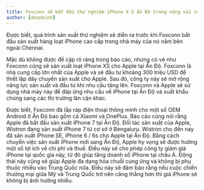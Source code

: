 ```yaml
---
title: Foxconn sẽ bắt đầu thử nghiệm iPhone X ở Ấn Độ trong vòng vài tuần tới
author: [doanbinh]
---
```


Được biết, quá trình sản xuất thử nghiệm sẽ diễn ra trước khi Foxconn bắt đầu sản xuất hàng loạt iPhone cao cấp trong nhà máy của nó nằm bên ngoài Chennai.

Mặc dù không được đề cập rõ ràng trong báo cáo, nhưng có vẻ như Foxconn cũng sẽ sản xuất loạt iPhone XS cho Apple tại Ấn Độ. Foxconn là nhà cung cấp lớn nhất của Apple và sẽ đầu tư khoảng 300 triệu USD để thiết lập dây chuyền sản xuất cho Apple. Sau đó, công ty này sẽ mở rộng năng lực sản xuất và đầu tư khi nhu cầu tăng lên. Foxconn và Apple sẽ sử dụng nhà máy này để đáp ứng nhu cầu về iPhone tại Ấn Độ và xuất khẩu chúng sang các thị trường lân cận khác.

Được biết, Foxconn đã lắp ráp điện thoại thông minh cho một số OEM Android ở Ấn Độ bao gồm cả Xiaomi và OnePlus.
Báo cáo cũng nói rằng Apple đã bắt đầu sản xuất iPhone 7 tại Ấn Độ. Đối tác sản xuất của Apple, Wistron đang sản xuất iPhone 7 từ cơ sở ở Bengaluru. Wistron cho đến nay đã sản xuất iPhone SE, iPhone 6 / 6s cho Apple tại Ấn Độ.
Bằng cách chuyển việc sản xuất iPhone mới sang Ấn Độ, Apple hy vọng sẽ được hưởng một số lợi ích về chi phí và thuế. Điều này sẽ cho phép công ty giảm giá iPhone tại quốc gia này, từ đó giúp tăng doanh số iPhone tại châu Á. Động thái này cũng sẽ giúp Apple đa dạng hóa chuỗi cung ứng và không bị phụ thuộc nhiều vào Trung Quốc nữa. Điều này sẽ đảm bảo rằng nếu cuộc chiến thương mại giữa Mỹ và Trung Quốc trở nên căng thẳng hơn thì giá iPhone sẽ không bị ảnh hưởng nhiều.